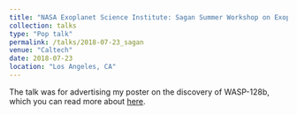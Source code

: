 ```yaml
---
title: "NASA Exoplanet Science Institute: Sagan Summer Workshop on Exoplanets"
collection: talks
type: "Pop talk"
permalink: /talks/2018-07-23_sagan
venue: "Caltech"
date: 2018-07-23
location: "Los Angeles, CA"
---
```


The talk was for advertising my poster on the discovery of WASP-128b, which you can read more about [here](https://vedad.github.io/publication/wasp-128b).
